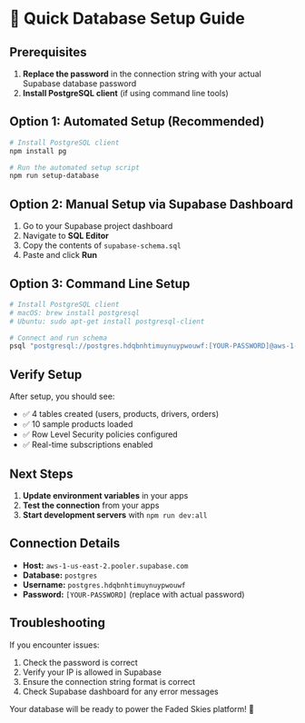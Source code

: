 # 🚀 Quick Database Setup Guide

## Prerequisites

1. **Replace the password** in the connection string with your actual Supabase database password
2. **Install PostgreSQL client** (if using command line tools)

## Option 1: Automated Setup (Recommended)

```bash
# Install PostgreSQL client
npm install pg

# Run the automated setup script
npm run setup-database
```

## Option 2: Manual Setup via Supabase Dashboard

1. Go to your Supabase project dashboard
2. Navigate to **SQL Editor**
3. Copy the contents of `supabase-schema.sql`
4. Paste and click **Run**

## Option 3: Command Line Setup

```bash
# Install PostgreSQL client
# macOS: brew install postgresql
# Ubuntu: sudo apt-get install postgresql-client

# Connect and run schema
psql "postgresql://postgres.hdqbnhtimuynuypwouwf:[YOUR-PASSWORD]@aws-1-us-east-2.pooler.supabase.com:5432/postgres" -f supabase-schema.sql
```

## Verify Setup

After setup, you should see:
- ✅ 4 tables created (users, products, drivers, orders)
- ✅ 10 sample products loaded
- ✅ Row Level Security policies configured
- ✅ Real-time subscriptions enabled

## Next Steps

1. **Update environment variables** in your apps
2. **Test the connection** from your apps
3. **Start development servers** with `npm run dev:all`

## Connection Details

- **Host:** `aws-1-us-east-2.pooler.supabase.com`
- **Database:** `postgres`
- **Username:** `postgres.hdqbnhtimuynuypwouwf`
- **Password:** `[YOUR-PASSWORD]` (replace with actual password)

## Troubleshooting

If you encounter issues:
1. Check the password is correct
2. Verify your IP is allowed in Supabase
3. Ensure the connection string format is correct
4. Check Supabase dashboard for any error messages

Your database will be ready to power the Faded Skies platform! 🌿

